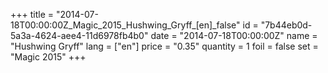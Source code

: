 +++
title = "2014-07-18T00:00:00Z_Magic_2015_Hushwing_Gryff_[en]_false"
id = "7b44eb0d-5a3a-4624-aee4-11d6978fb4b0"
date = "2014-07-18T00:00:00Z"
name = "Hushwing Gryff"
lang = ["en"]
price = "0.35"
quantity = 1
foil = false
set = "Magic 2015"
+++
